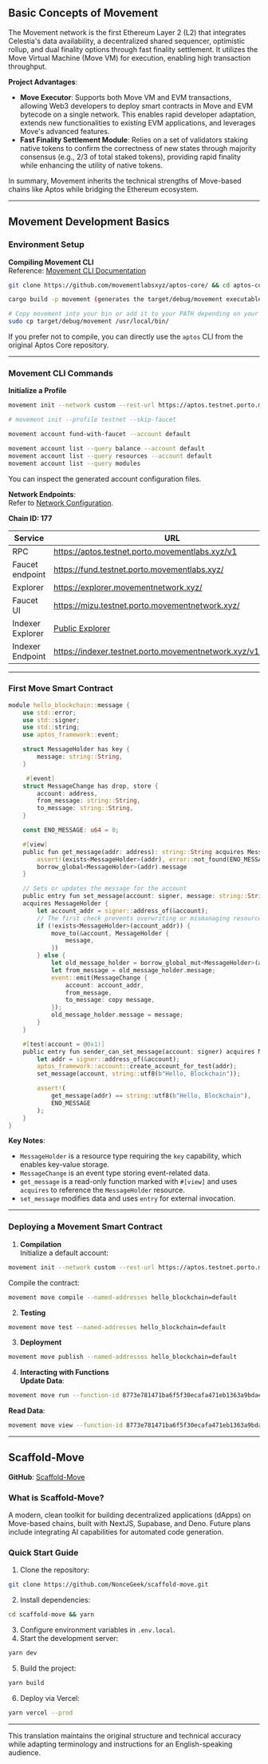 ## Basic Concepts of Movement

The Movement network is the first Ethereum Layer 2 (L2) that integrates Celestia's data availability, a decentralized shared sequencer, optimistic rollup, and dual finality options through fast finality settlement. It utilizes the Move Virtual Machine (Move VM) for execution, enabling high transaction throughput.

**Project Advantages**:

- **Move Executor**: Supports both Move VM and EVM transactions, allowing Web3 developers to deploy smart contracts in Move and EVM bytecode on a single network. This enables rapid developer adaptation, extends new functionalities to existing EVM applications, and leverages Move's advanced features.
- **Fast Finality Settlement Module**: Relies on a set of validators staking native tokens to confirm the correctness of new states through majority consensus (e.g., 2/3 of total staked tokens), providing rapid finality while enhancing the utility of native tokens.

In summary, Movement inherits the technical strengths of Move-based chains like Aptos while bridging the Ethereum ecosystem.

---

## Movement Development Basics

### Environment Setup

**Compiling Movement CLI**  
Reference: [Movement CLI Documentation](https://docs.movementnetwork.xyz/devs/movementcli)

```sh
git clone https://github.com/movementlabsxyz/aptos-core/ && cd aptos-core

cargo build -p movement (generates the target/debug/movement executable)

# Copy movement into your bin or add it to your PATH depending on your system config.
sudo cp target/debug/movement /usr/local/bin/
```

If you prefer not to compile, you can directly use the `aptos` CLI from the original Aptos Core repository.

---

### Movement CLI Commands

**Initialize a Profile**  

```sh
movement init --network custom --rest-url https://aptos.testnet.porto.movementlabs.xyz/v1 --profile default # Requires Faucet endpoint

# movement init --profile testnet --skip-faucet

movement account fund-with-faucet --account default

movement account list --query balance --account default
movement account list --query resources --account default
movement account list --query modules
```

You can inspect the generated account configuration files.

**Network Endpoints**:  
Refer to [Network Configuration](https://docs.movementnetwork.xyz/devs/networkEndpoints).

**Chain ID: 177**

| Service          | URL                                                          |
| ---------------- | ------------------------------------------------------------ |
| RPC              | https://aptos.testnet.porto.movementlabs.xyz/v1              |
| Faucet endpoint  | https://fund.testnet.porto.movementlabs.xyz/                 |
| Explorer         | https://explorer.movementnetwork.xyz/                        |
| Faucet UI        | https://mizu.testnet.porto.movementnetwork.xyz/              |
| Indexer Explorer | [Public Explorer](https://cloud.hasura.io/public/graphiql?endpoint=https://indexer.testnet.porto.movementnetwork.xyz/v1/graphql) |
| Indexer Endpoint | https://indexer.testnet.porto.movementnetwork.xyz/v1/graphql |

---

### First Move Smart Contract

```rust
module hello_blockchain::message {
    use std::error;
    use std::signer;
    use std::string;
    use aptos_framework::event;

    struct MessageHolder has key {
        message: string::String,
    }

     #[event]
    struct MessageChange has drop, store {
        account: address,
        from_message: string::String,
        to_message: string::String,
    }

    const ENO_MESSAGE: u64 = 0;

    #[view]
    public fun get_message(addr: address): string::String acquires MessageHolder {
        assert!(exists<MessageHolder>(addr), error::not_found(ENO_MESSAGE);
        borrow_global<MessageHolder>(addr).message
    }

    // Sets or updates the message for the account
    public entry fun set_message(account: signer, message: string::String)
    acquires MessageHolder {
        let account_addr = signer::address_of(&account);
        // The first check prevents overwriting or mismanaging resources
        if (!exists<MessageHolder>(account_addr)) {
            move_to(&account, MessageHolder {
                message,
            })
        } else {
            let old_message_holder = borrow_global_mut<MessageHolder>(account_addr);
            let from_message = old_message_holder.message;
            event::emit(MessageChange {
                account: account_addr,
                from_message,
                to_message: copy message,
            });
            old_message_holder.message = message;
        }
    }

    #[test(account = @0x1)]
    public entry fun sender_can_set_message(account: signer) acquires MessageHolder {
        let addr = signer::address_of(&account);
        aptos_framework::account::create_account_for_test(addr);
        set_message(account, string::utf8(b"Hello, Blockchain"));

        assert!(
            get_message(addr) == string::utf8(b"Hello, Blockchain"),
            ENO_MESSAGE
        );
    }
}
```

**Key Notes**:  

- `MessageHolder` is a resource type requiring the `key` capability, which enables key-value storage.  
- `MessageChange` is an event type storing event-related data.  
- `get_message` is a read-only function marked with `#[view]` and uses `acquires` to reference the `MessageHolder` resource.  
- `set_message` modifies data and uses `entry` for external invocation.  

---

### Deploying a Movement Smart Contract

1. **Compilation**  
   Initialize a default account:  

```sh
movement init --network custom --rest-url https://aptos.testnet.porto.movementlabs.xyz/v1 --profile default
```

Compile the contract:  

```sh
movement move compile --named-addresses hello_blockchain=default
```

2. **Testing**  

```sh
movement move test --named-addresses hello_blockchain=default
```

3. **Deployment**  

```sh
movement move publish --named-addresses hello_blockchain=default
```

4. **Interacting with Functions**  
   **Update Data**:  

```sh
movement move run --function-id 8773e781471ba6f5f30ecafa471eb1363a9bdae33d2a9d53697f0bb6683647d2::message::set_message --args string:Hello! --profile default
```

**Read Data**:  

```sh
movement move view --function-id 8773e781471ba6f5f30ecafa471eb1363a9bdae33d2a9d53697f0bb6683647d2::message::get_message --args address:8773e781471ba6f5f30ecafa471eb1363a9bdae33d2a9d53697f0bb6683647d2 --profile default
```

---

## Scaffold-Move

**GitHub**: [Scaffold-Move](https://github.com/NonceGeek/scaffold-move)

### **What is Scaffold-Move?**  

A modern, clean toolkit for building decentralized applications (dApps) on Move-based chains, built with NextJS, Supabase, and Deno. Future plans include integrating AI capabilities for automated code generation.

### **Quick Start Guide**  

1. Clone the repository:  

```sh
git clone https://github.com/NonceGeek/scaffold-move.git
```

2. Install dependencies:  

```sh
cd scaffold-move && yarn
```

3. Configure environment variables in `.env.local`.  
4. Start the development server:  

```sh
yarn dev
```

5. Build the project:  

```sh
yarn build
```

6. Deploy via Vercel:  

```sh
yarn vercel --prod
```

---

This translation maintains the original structure and technical accuracy while adapting terminology and instructions for an English-speaking audience.
